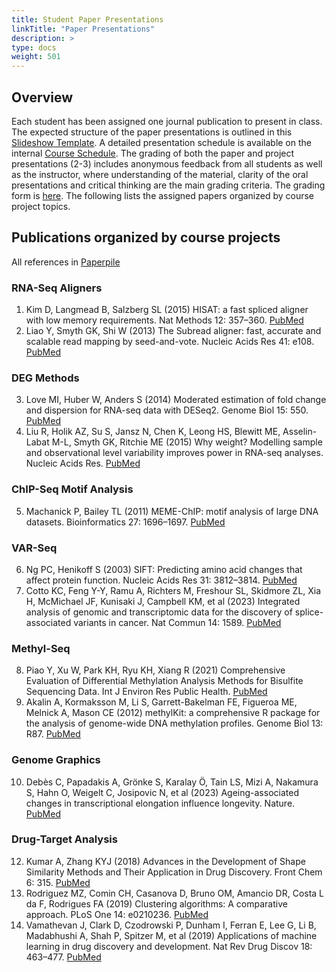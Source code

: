 ```yaml
---
title: Student Paper Presentations
linkTitle: "Paper Presentations"
description: >
type: docs
weight: 501
---
```



## Overview

Each student has been assigned one journal publication to present in class. The
expected structure of the paper presentations is outlined in this [Slideshow Template](https://docs.google.com/presentation/d/14Jdss8C5YvwkBsTxL-Z4HLE5W8RkfxprOpK-_-dzSCY/edit?usp=sharing). 
A detailed presentation schedule is available on the internal [Course Schedule](https://elearn.ucr.edu/courses/134360). 
The grading of both the paper and project presentations (2-3) includes
anonymous feedback from all students as well as the instructor, where
understanding of the material, clarity of the oral presentations and critical
thinking are the main grading criteria. The grading form is [here](). 
The following lists the assigned papers organized by course project topics.


## Publications organized by course projects

All references in [Paperpile](https://paperpile.com/shared/FOShC0)

### RNA-Seq Aligners 

1. Kim D, Langmead B, Salzberg SL (2015) HISAT: a fast spliced aligner with low memory requirements. Nat Methods 12: 357–360. [PubMed](https://pubmed.ncbi.nlm.nih.gov/25751142/)
2. Liao Y, Smyth GK, Shi W (2013) The Subread aligner: fast, accurate and scalable read mapping by seed-and-vote. Nucleic Acids Res 41: e108. [PubMed](https://pubmed.ncbi.nlm.nih.gov/23558742/)

### DEG Methods  

3. Love MI, Huber W, Anders S (2014) Moderated estimation of fold change and dispersion for RNA-seq data with DESeq2. Genome Biol 15: 550. [PubMed](https://pubmed.ncbi.nlm.nih.gov/25516281/)
4. Liu R, Holik AZ, Su S, Jansz N, Chen K, Leong HS, Blewitt ME, Asselin-Labat M-L, Smyth GK, Ritchie ME (2015) Why weight? Modelling sample and observational level variability improves power in RNA-seq analyses. Nucleic Acids Res. [PubMed](https://pubmed.ncbi.nlm.nih.gov/25925576/)

### ChIP-Seq Motif Analysis 

5. Machanick P, Bailey TL (2011) MEME-ChIP: motif analysis of large DNA datasets. Bioinformatics 27: 1696–1697. [PubMed](https://pubmed.ncbi.nlm.nih.gov/21486936/)

### VAR-Seq 

6. Ng PC, Henikoff S (2003) SIFT: Predicting amino acid changes that affect protein function. Nucleic Acids Res 31: 3812–3814. [PubMed](https://pubmed.ncbi.nlm.nih.gov/12824425/)
7. Cotto KC, Feng Y-Y, Ramu A, Richters M, Freshour SL, Skidmore ZL, Xia H, McMichael JF, Kunisaki J, Campbell KM, et al (2023) Integrated analysis of genomic and transcriptomic data for the discovery of splice-associated variants in cancer. Nat Commun 14: 1589. [PubMed](https://pubmed.ncbi.nlm.nih.gov/36949070/)

### Methyl-Seq

8. Piao Y, Xu W, Park KH, Ryu KH, Xiang R (2021) Comprehensive Evaluation of Differential Methylation Analysis Methods for Bisulfite Sequencing Data. Int J Environ Res Public Health. [PubMed](https://pubmed.ncbi.nlm.nih.gov/34360271/)
9. Akalin A, Kormaksson M, Li S, Garrett-Bakelman FE, Figueroa ME, Melnick A, Mason CE (2012) methylKit: a comprehensive R package for the analysis of genome-wide DNA methylation profiles. Genome Biol 13: R87. [PubMed](https://pubmed.ncbi.nlm.nih.gov/23034086/)

### Genome Graphics

10. Debès C, Papadakis A, Grönke S, Karalay Ö, Tain LS, Mizi A, Nakamura S, Hahn O, Weigelt C, Josipovic N, et al (2023) Ageing-associated changes in transcriptional elongation influence longevity. Nature. [PubMed](https://pubmed.ncbi.nlm.nih.gov/37046086/)

### Drug-Target Analysis

12. Kumar A, Zhang KYJ (2018) Advances in the Development of Shape Similarity Methods and Their Application in Drug Discovery. Front Chem 6: 315. [PubMed](https://pubmed.ncbi.nlm.nih.gov/30090808/) 
13. Rodriguez MZ, Comin CH, Casanova D, Bruno OM, Amancio DR, Costa L da F, Rodrigues FA (2019) Clustering algorithms: A comparative approach. PLoS One 14: e0210236. [PubMed](https://pubmed.ncbi.nlm.nih.gov/30645617/)
14. Vamathevan J, Clark D, Czodrowski P, Dunham I, Ferran E, Lee G, Li B, Madabhushi A, Shah P, Spitzer M, et al (2019) Applications of machine learning in drug discovery and development. Nat Rev Drug Discov 18: 463–477. [PubMed](https://pubmed.ncbi.nlm.nih.gov/30976107/)

